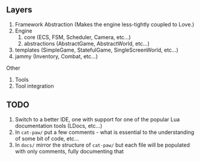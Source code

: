 ## Layers
1. Framework Abstraction (Makes the engine less-tightly coupled to Love.)
2. Engine
	1. core (ECS, FSM, Scheduler, Camera, etc...)
	2. abstractions (AbstractGame, AbstractWorld, etc...)
3. templates (SimpleGame, StatefulGame, SingleScreenWorld, etc...)
4. jammy (Inventory, Combat, etc...)

Other
1. Tools
2. Tool integration 



## TODO
1. Switch to a better IDE, one with support for one of the popular Lua documentation tools (LDocs, etc...)
2. In `cat-paw/` put a few comments - what is essential to the understanding of some bit of code, etc...
3. In `docs/` mirror the structure of `cat-paw/` but each file will be populated with only comments, fully documenting that

<!--stackedit_data:
eyJoaXN0b3J5IjpbLTEyNjEwNjM2NzIsMTI4MjUyNTQwMCw4Mj
cxMDY5ODEsMTg4Njg2ODIzNywtMTExMTYxNTg2Miw3NDA3NjEw
NzldfQ==
-->